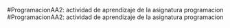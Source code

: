 #ProgramacionAA2: actividad de aprendizaje de la asignatura programacion
#ProgramacionAA2: actividad de aprendizaje de la asignatura programacion
